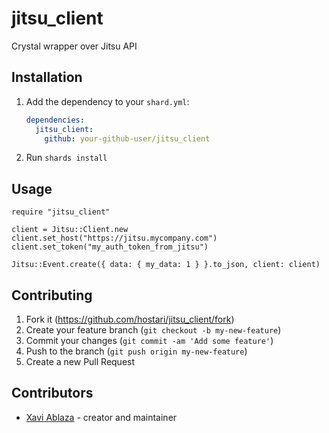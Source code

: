 # jitsu_client

Crystal wrapper over Jitsu API

## Installation

1. Add the dependency to your `shard.yml`:

   ```yaml
   dependencies:
     jitsu_client:
       github: your-github-user/jitsu_client
   ```

2. Run `shards install`

## Usage

```crystal
require "jitsu_client"
```

```crystal
client = Jitsu::Client.new
client.set_host("https://jitsu.mycompany.com")
client.set_token("my_auth_token_from_jitsu")

Jitsu::Event.create({ data: { my_data: 1 } }.to_json, client: client)
```

## Contributing

1. Fork it (<https://github.com/hostari/jitsu_client/fork>)
2. Create your feature branch (`git checkout -b my-new-feature`)
3. Commit your changes (`git commit -am 'Add some feature'`)
4. Push to the branch (`git push origin my-new-feature`)
5. Create a new Pull Request

## Contributors

- [Xavi Ablaza](https://github.com/xaviablaza) - creator and maintainer
